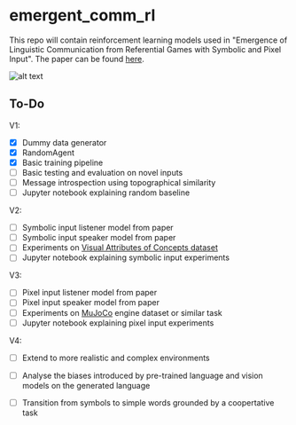 # emergent_comm_rl
This repo will contain reinforcement learning models used in "Emergence of Linguistic Communication from Referential Games with Symbolic and Pixel Input". The paper can be found [here](https://arxiv.org/abs/1804.03984).

![alt text](https://raw.githubusercontent.com/NickLeoMartin/emergent_comm_rl/master/images/emergent_comm.png)

To-Do
-----
V1: 
- [x] Dummy data generator
- [x] RandomAgent
- [x] Basic training pipeline
- [ ] Basic testing and evaluation on novel inputs 
- [ ] Message introspection using topographical similarity
- [ ] Jupyter notebook explaining random baseline

V2:
- [ ] Symbolic input listener model from paper
- [ ] Symbolic input speaker model from paper 
- [ ] Experiments on [Visual Attributes of Concepts dataset](http://homepages.inf.ed.ac.uk/s1151656/resources.html)
- [ ] Jupyter notebook explaining symbolic input experiments

V3: 
- [ ] Pixel input listener model from paper
- [ ] Pixel input speaker model from paper 
- [ ] Experiments on [MuJoCo](http://www.mujoco.org/) engine dataset or similar task
- [ ] Jupyter notebook explaining pixel input experiments

V4:
- [ ] Extend to more realistic and complex environments
- [ ] Analyse the biases introduced by pre-trained language and vision models on the generated language
- [ ] Transition from symbols to simple words grounded by a coopertative task











